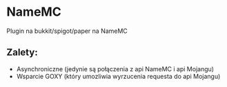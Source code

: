 # NameMC
 Plugin na bukkit/spigot/paper na NameMC

## Zalety:
- Asynchroniczne (jedynie są połączenia z api NameMC i api Mojangu)
- Wsparcie GOXY (który umozliwia wyrzucenia requesta do api Mojangu)
